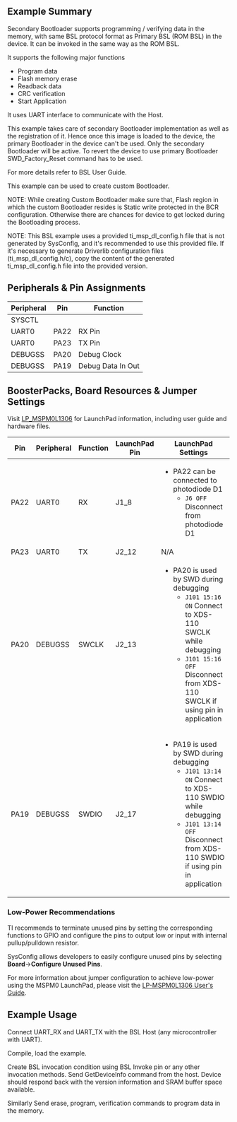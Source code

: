 ## Example Summary

Secondary Bootloader supports programming / verifying data in the memory,
with same BSL protocol format as Primary BSL (ROM BSL) in the device.
It can be invoked in the same way as the ROM BSL.

It supports the following major functions
- Program data
- Flash memory erase
- Readback data
- CRC verification
- Start Application

It uses UART interface to communicate with the Host.

This example takes care of secondary Bootloader implementation as well as
the registration of it. Hence once this image is loaded to the device, the
primary Bootloader in the device can't be used. Only the secondary Bootloader
will be active. To revert the device to use primary Bootloader
SWD_Factory_Reset command has to be used.

For more details refer to BSL User Guide.

This example can be used to create custom Bootloader.

NOTE:
While creating Custom Bootloader make sure that, Flash region in which
the custom Bootloader resides is Static write protected in the
BCR configuration. Otherwise there are chances for device to get locked
during the Bootloading process.

NOTE:
This BSL example uses a provided ti_msp_dl_config.h file that is not generated
by SysConfig, and it's recommended to use this provided file. If it's necessary
to generate Driverlib configuration files (ti_msp_dl_config.h/c), copy the
content of the generated ti_msp_dl_config.h file into the provided version.

## Peripherals & Pin Assignments

| Peripheral | Pin | Function |
| --- | --- | --- |
| SYSCTL |  |  |
| UART0 | PA22 | RX Pin |
| UART0 | PA23 | TX Pin |
| DEBUGSS | PA20 | Debug Clock |
| DEBUGSS | PA19 | Debug Data In Out |

## BoosterPacks, Board Resources & Jumper Settings

Visit [LP_MSPM0L1306](https://www.ti.com/tool/LP-MSPM0L1306) for LaunchPad information, including user guide and hardware files.

| Pin | Peripheral | Function | LaunchPad Pin | LaunchPad Settings |
| --- | --- | --- | --- | --- |
| PA22 | UART0 | RX | J1_8 | <ul><li>PA22 can be connected to photodiode D1<br><ul><li>`J6 OFF` Disconnect from photodiode D1</ul></ul> |
| PA23 | UART0 | TX | J2_12 | N/A |
| PA20 | DEBUGSS | SWCLK | J2_13 | <ul><li>PA20 is used by SWD during debugging<br><ul><li>`J101 15:16 ON` Connect to XDS-110 SWCLK while debugging<br><li>`J101 15:16 OFF` Disconnect from XDS-110 SWCLK if using pin in application</ul></ul> |
| PA19 | DEBUGSS | SWDIO | J2_17 | <ul><li>PA19 is used by SWD during debugging<br><ul><li>`J101 13:14 ON` Connect to XDS-110 SWDIO while debugging<br><li>`J101 13:14 OFF` Disconnect from XDS-110 SWDIO if using pin in application</ul></ul> |

### Low-Power Recommendations
TI recommends to terminate unused pins by setting the corresponding functions to
GPIO and configure the pins to output low or input with internal
pullup/pulldown resistor.

SysConfig allows developers to easily configure unused pins by selecting **Board**→**Configure Unused Pins**.

For more information about jumper configuration to achieve low-power using the
MSPM0 LaunchPad, please visit the [LP-MSPM0L1306 User's Guide](https://www.ti.com/lit/slau869).

## Example Usage

Connect UART_RX and UART_TX with the BSL Host (any microcontroller with UART).

Compile, load the example.

Create BSL invocation condition using BSL Invoke pin or any other invocation methods.
Send GetDeviceInfo command from the host.
Device should respond back with the version information and SRAM buffer space available.

Similarly Send erase, program, verification commands to program data in the memory.
